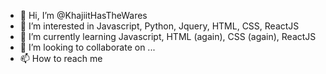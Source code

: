 - 👋 Hi, I’m @KhajiitHasTheWares
- 👀 I’m interested in Javascript, Python, Jquery, HTML, CSS, ReactJS
- 🌱 I’m currently learning Javascript, HTML (again), CSS (again), ReactJS
- 💞️ I’m looking to collaborate on ...
- 📫 How to reach me  

<!---
KhajiitHasTheWares/KhajiitHasTheWares is a ✨ special ✨ repository because its `README.md` (this file) appears on your GitHub profile.
You can click the Preview link to take a look at your changes.
--->
